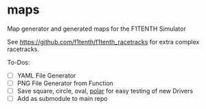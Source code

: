 # maps
Map generator and generated maps for the F1TENTH Simulator

See https://github.com/f1tenth/f1tenth_racetracks for extra complex racetracks. 

To-Dos:
- [ ] YAML File Generator
- [ ] PNG File Generator from Function 
- [ ] Save square, circle, oval, [polar](https://www.desmos.com/calculator/y25deezef3) for easy testing of new Drivers
- [ ] Add as submodule to main repo
